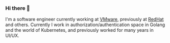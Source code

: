 ### Hi there 👋

I'm a software engineer currently working at [VMware](https://www.vmware.com/), previously at [RedHat](https://www.redhat.com/en) and others.  Currently I work in authorization/authentication space in Golang and the world of Kubernetes, and previously worked for many years in UI/UX.

<!--
**benjaminapetersen/benjaminapetersen** is a ✨ _special_ ✨ repository because its `README.md` (this file) appears on your GitHub profile.

Here are some ideas to get you started:

- 🔭 I’m currently working on ...
- 🌱 I’m currently learning ...
- 👯 I’m looking to collaborate on ...
- 🤔 I’m looking for help with ...
- 💬 Ask me about ...
- 📫 How to reach me: ...
- 😄 Pronouns: ...
- ⚡ Fun fact: ...
-->
